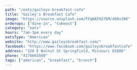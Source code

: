 ```yaml
---
path: "/eats/gaileys-breakfast-cafe"
title: "Gailey's Breakfast Cafe"
image: "https://source.unsplash.com/FFqNATH27EM/400x300"
orderops: ["dine-in", "takeout"]
category: "eats"
hours: "7am-3pm every day"
eatsType: "American"
website: "http://www.gaileysbreakfast.com/"
facebook: "https://www.facebook.com/gaileysbreakfastcafe"
address: "220 E Walnut St Springfield, Missouri 65806"
phone: "4178665500"
tags: ["american", "breakfast", "brunch"]
---
```


